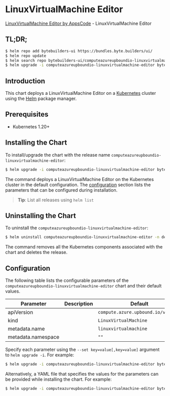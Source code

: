 # LinuxVirtualMachine Editor

[LinuxVirtualMachine Editor by AppsCode](https://byte.builders) - LinuxVirtualMachine Editor

## TL;DR;

```bash
$ helm repo add bytebuilders-ui https://bundles.byte.builders/ui/
$ helm repo update
$ helm search repo bytebuilders-ui/computeazureupboundio-linuxvirtualmachine-editor --version=v0.4.18
$ helm upgrade -i computeazureupboundio-linuxvirtualmachine-editor bytebuilders-ui/computeazureupboundio-linuxvirtualmachine-editor -n default --create-namespace --version=v0.4.18
```

## Introduction

This chart deploys a LinuxVirtualMachine Editor on a [Kubernetes](http://kubernetes.io) cluster using the [Helm](https://helm.sh) package manager.

## Prerequisites

- Kubernetes 1.20+

## Installing the Chart

To install/upgrade the chart with the release name `computeazureupboundio-linuxvirtualmachine-editor`:

```bash
$ helm upgrade -i computeazureupboundio-linuxvirtualmachine-editor bytebuilders-ui/computeazureupboundio-linuxvirtualmachine-editor -n default --create-namespace --version=v0.4.18
```

The command deploys a LinuxVirtualMachine Editor on the Kubernetes cluster in the default configuration. The [configuration](#configuration) section lists the parameters that can be configured during installation.

> **Tip**: List all releases using `helm list`

## Uninstalling the Chart

To uninstall the `computeazureupboundio-linuxvirtualmachine-editor`:

```bash
$ helm uninstall computeazureupboundio-linuxvirtualmachine-editor -n default
```

The command removes all the Kubernetes components associated with the chart and deletes the release.

## Configuration

The following table lists the configurable parameters of the `computeazureupboundio-linuxvirtualmachine-editor` chart and their default values.

|     Parameter      | Description |                    Default                    |
|--------------------|-------------|-----------------------------------------------|
| apiVersion         |             | <code>compute.azure.upbound.io/v1beta1</code> |
| kind               |             | <code>LinuxVirtualMachine</code>              |
| metadata.name      |             | <code>linuxvirtualmachine</code>              |
| metadata.namespace |             | <code>""</code>                               |


Specify each parameter using the `--set key=value[,key=value]` argument to `helm upgrade -i`. For example:

```bash
$ helm upgrade -i computeazureupboundio-linuxvirtualmachine-editor bytebuilders-ui/computeazureupboundio-linuxvirtualmachine-editor -n default --create-namespace --version=v0.4.18 --set apiVersion=compute.azure.upbound.io/v1beta1
```

Alternatively, a YAML file that specifies the values for the parameters can be provided while
installing the chart. For example:

```bash
$ helm upgrade -i computeazureupboundio-linuxvirtualmachine-editor bytebuilders-ui/computeazureupboundio-linuxvirtualmachine-editor -n default --create-namespace --version=v0.4.18 --values values.yaml
```

